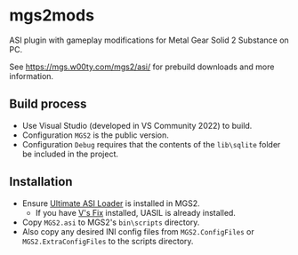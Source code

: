 # mgs2mods
ASI plugin with gameplay modifications for Metal Gear Solid 2 Substance on PC.

See https://mgs.w00ty.com/mgs2/asi/ for prebuild downloads and more information.

## Build process
* Use Visual Studio (developed in VS Community 2022) to build.
* Configuration `MGS2` is the public version.
* Configuration `Debug` requires that the contents of the `lib\sqlite` folder be included in the project.

## Installation
* Ensure [Ultimate ASI Loader](https://github.com/ThirteenAG/Ultimate-ASI-Loader/releases) is installed in MGS2.
  * If you have [V's Fix](https://github.com/VFansss/mgs2-v-s-fix/releases) installed, UASIL is already installed.
* Copy `MGS2.asi` to MGS2's `bin\scripts` directory.
* Also copy any desired INI config files from `MGS2.ConfigFiles` or `MGS2.ExtraConfigFiles` to the scripts directory.
  
